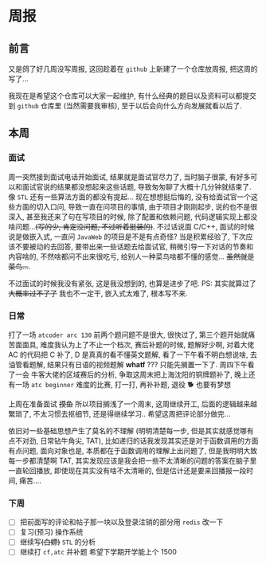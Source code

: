 # 周报

## 前言

又是鸽了好几周没写周报,  这回趁着在 `github` 上新建了一个仓库放周报, 把这周的写了...

我现在是希望这个仓库可以大家一起维护, 有什么经典的题目以及资料可以都提交到 `github` 仓库里 (当然需要我审核), 至于以后会向什么方向发展就看以后了.

## 本周



### 面试

周一突然接到面试电话开始面试, 结果就是面试官尽力了, 当时脑子很蒙, 有好多可以和面试官说的结果都没想起来这些话题, 导致匆匆聊了大概十几分钟就结束了. 像 `STL` 还有一些算法方面的都没有提起... 现在想想挺后悔的, 没有给面试官一个这些方面的切入口问, 导致一直在问项目的事情, 由于项目才刚刚起步, 说的也不是很深入, 甚至我还来了句在写项目的时候, 除了配置和依赖问题, 代码逻辑实现上都没啥问题...~~(写的少, 肯定没问题, 不过听着挺装的)~~. 不过话说面 C/C++, 面试的时候说是做嵌入式, 一直问 `JavaWeb` 的项目是不是有点奇怪? 当是积累经验了, 下次应该不要被动的去回答, 要带出来一些话题去给面试官, 稍微引导一下对话的节奏和内容啥的, 不然啥都问不出来很吃亏, 给别人一种菜鸟啥都不懂的感觉... ~~虽然就是菜鸟...~~.

不过面试的时候我没有紧张, 这是我没想到的, 也算是进步了吧. PS: 其实就算过了 ~~大概率过不了了~~ 我也不一定干, 嵌入式太难了, 根本写不来.

### 日常

打了一场 `atcoder arc 130` 前两个题问题不是很大, 很快过了, 第三个题开始就痛苦面面具, 难度我认为上了不止一个档次, 赛后补题的时候, 题解好少啊, 对着大佬 AC 的代码把 C 补了, D 是真真的看不懂英文题解, 看了一下午看不明白想说啥, 去油管看题解, 结果只有日语的视频题解 **whatf** ???  只能先搁置一下了. 周四下午看了一会 牛客大佬的区域赛后的分析, 争取这周末把上海沈阳的铜牌题补了, 晚上还有一场 `atc beginner` 难度的比赛, 打一打, 再补补题, 退役 🐕 也要有梦想

上周在准备面试 ~~摸鱼~~ 所以项目搁浅了一个周末, 这周继续开工, 后面的逻辑越来越繁琐了, 不太习惯去抠细节, 还是得继续学习.. 希望这周把评论部分做完... 

依旧对一些基础思想产生了莫名的不理解 (明明清楚每一步, 但是其实就感觉哪有点不对劲, 日常钻牛角尖, TAT), 比如递归的话我发现其实还是对于函数调用的方面有点问题, 面向对象也是, 本质都在于函数调用的理解上出问题了, 但是我明明大致每一步都清楚啊 TAT, 其实发现应该是我会把一些不太清晰的问题的答案在脑子里一直轮回播放, 即使现在其实没有啥不太清晰的, 但是估计还是要来回播报一段时间, 痛苦....

### 下周

- [ ] 把前面写的评论和帖子那一块以及登录注销的部分用 `redis` 改一下
- [ ] 复习(预习) 操作系统
- [ ] 继续写~~(白嫖)~~ `STL` 的分析
- [ ] 继续打 `cf,atc`  并补题 希望下学期开学能上个 1500
